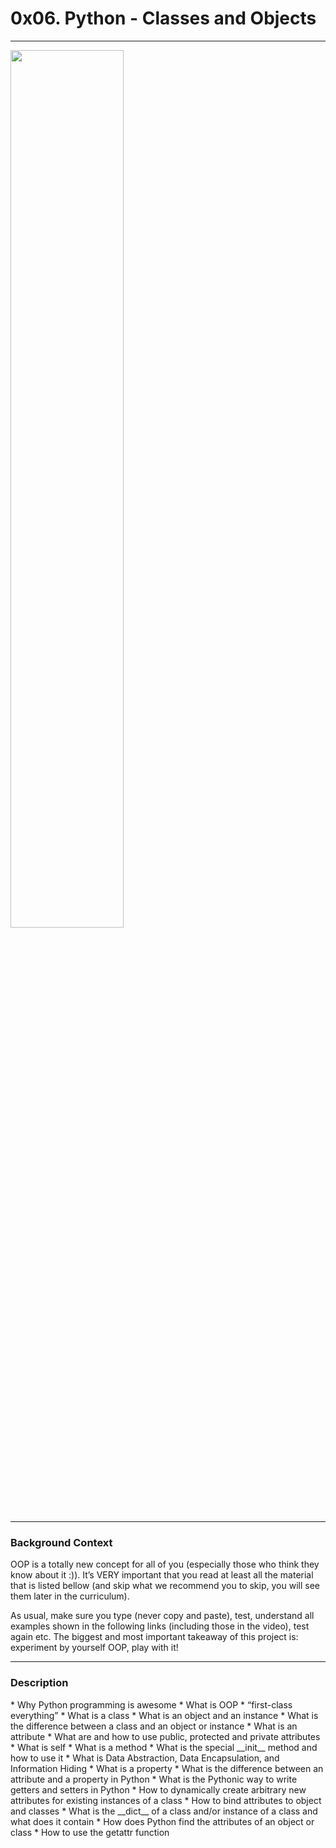 <h1>0x06. Python - Classes and Objects</h1>
<hr>
<img src="https://s3.amazonaws.com/intranet-projects-files/holbertonschool-higher-level_programming+/247/oop-meme.jpg" width=60%>
<hr>
<h3> Background Context </h3>
<p>OOP is a totally new concept for all of you (especially those who think they know about it :)). It’s VERY important that you read at least all the material that is listed bellow (and skip what we recommend you to skip, you will see them later in the curriculum).</p>
<p>As usual, make sure you type (never copy and paste), test, understand all examples shown in the following links (including those in the video), test again etc. The biggest and most important takeaway of this project is: experiment by yourself OOP, play with it!</p>
<hr>
<h3>Description</h3>
*  Why Python programming is awesome
*  What is OOP
*  “first-class everything”
*  What is a class
*  What is an object and an instance
*  What is the difference between a class and an object or instance
*  What is an attribute
*  What are and how to use public, protected and private attributes
*  What is self
*  What is a method
*  What is the special __init__ method and how to use it
*  What is Data Abstraction, Data Encapsulation, and Information Hiding
*  What is a property
*  What is the difference between an attribute and a property in Python
*  What is the Pythonic way to write getters and setters in Python
*  How to dynamically create arbitrary new attributes for existing instances of a class
*  How to bind attributes to object and classes
*  What is the __dict__ of a class and/or instance of a class and what does it contain
*  How does Python find the attributes of an object or class
*  How to use the getattr function
